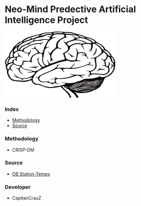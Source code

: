 # Neo-Mind Predective Artificial Intelligence Project

<img src="https://github.com/CapitanCrauZ/Neo-Mind-Predective-AI/blob/master/img/cover.png" width="350" height="210">

### Index

- [Methodology](#Methodology)
- [Source](#Source)

### Methodology 

- CRISP-DM

### Source

- [DB Station-Temps](https://datos.gob.cl/dataset/32806/resource/3572bdac-96f7-409f-8e6f-712b8a9cd245)

### Developer

- CapitanCrauZ

